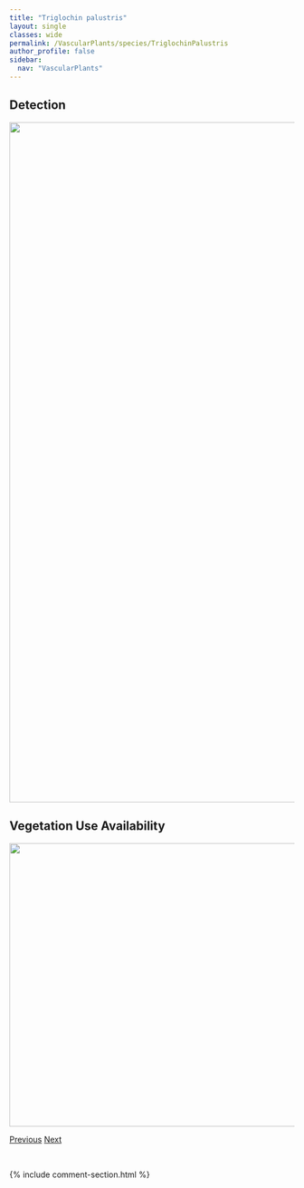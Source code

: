 ```yaml
---
title: "Triglochin palustris"
layout: single
classes: wide
permalink: /VascularPlants/species/TriglochinPalustris
author_profile: false
sidebar:
  nav: "VascularPlants"
---
```


<h2>Detection</h2>

<a href="https://drive.google.com/uc?export=view&id=1pqbWgWBtmWlycbkFnX5Ux8W4CDOLK5xt">
<img src="https://drive.google.com/uc?export=view&id=1pqbWgWBtmWlycbkFnX5Ux8W4CDOLK5xt" height = "1200" width = "800">
</a>


<h2>Vegetation Use Availability</h2>

<a href="https://drive.google.com/uc?export=view&id=1zVUjVlcVB9ociZloQC-YoU38H8LDA6sI">
<img src="https://drive.google.com/uc?export=view&id=1zVUjVlcVB9ociZloQC-YoU38H8LDA6sI" height = "500" width = "1000">
</a>


<a href="/DevelopmentWebsite/VascularPlants/species/TriglochinMaritima" class="pagination--pager" title="Triglochin maritima">Previous</a> <a href="/DevelopmentWebsite/VascularPlants/species/TripleurospermumInodorum" class="pagination--pager" title="Tripleurospermum inodorum">Next</a>

<p>&nbsp;</p>

{% include comment-section.html %}

